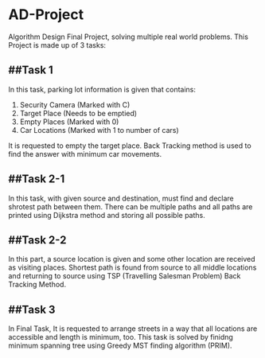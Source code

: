 # AD-Project
Algorithm Design Final Project, solving multiple real world problems. This Project is made up of 3 tasks:

##Task 1
---
In this task, parking lot information is given that contains:
1. Security Camera (Marked with C)
2. Target Place (Needs to be emptied)
3. Empty Places (Marked with 0)
4. Car Locations (Marked with 1 to number of cars)

It is requested to empty the target place. Back Tracking method is used to find the answer with minimum car movements.


##Task 2-1
---
In this task, with given source and destination, must find and declare shrotest path between them.
There can be multiple paths and all paths are printed using Dijkstra method and storing all possible paths.


##Task 2-2
---
In this part, a source location is given and some other location are received as visiting places.
Shortest path is found from source to all middle locations and returning to source using TSP (Travelling Salesman Problem) Back Tracking Method. 


##Task 3
---
In Final Task, It is requested to arrange streets in a way that all locations are accessible and length is minimum, too.
This task is solved by finidng minimum spanning tree using Greedy MST finding algorithm (PRIM).
